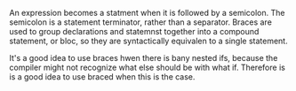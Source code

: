 An expression becomes a statment when it is followed by a semicolon. The semicolon is a statement
terminator, rather than a separator. Braces are used to group declarations and statemnst together
into a compound statement, or bloc, so they are syntactically equivalen to a single statement.

It's a good idea to use braces hwen there is bany nested ifs, because the compiler might not recognize
what else should be with what if. Therefore is is a good idea to use braced when this is the case.